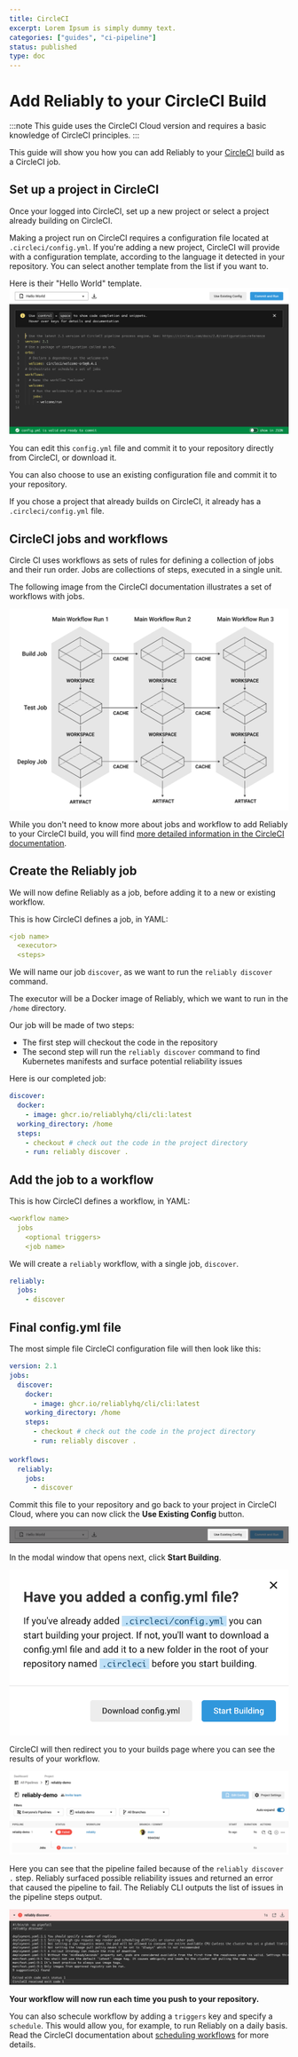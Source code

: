 ```yaml
---
title: CircleCI
excerpt: Lorem Ipsum is simply dummy text.
categories: ["guides", "ci-pipeline"]
status: published
type: doc
---
```

# Add Reliably to your CircleCI Build

:::note
This guide uses the CircleCI Cloud version and requires a basic knowledge of
CircleCI principles.
:::

This guide will show you how you can add Reliably to your
[CircleCI](https://circleci.com) build as a CircleCI job.

## Set up a project in CircleCI

Once your logged into CircleCI, set up a new project or select a project
already building on CircleCI.

Making a project run on CircleCI requires a configuration file located at
`.circleci/config.yml`. If you're adding a new project, CircleCI will provide
with a configuration template, according to the language it detected in your
repository. You can select another template from the list if you want to.

Here is their "Hello World" template.
![CircleCI "Hello World" configuration template](./images/circle-ci-hello-world-config.png)

You can edit this `config.yml` file and commit it to your repository directly
from CircleCI, or download it.

You can also choose to use an existing configuration file and commit it to your
repository.

If you chose a project that already builds on CircleCI, it already has a 
`.circleci/config.yml` file.

## CircleCI jobs and workflows

Circle CI uses workflows as sets of rules for defining a collection of jobs and
their run order. Jobs are collections of steps, executed in a single unit.

The following image from the CircleCI documentation illustrates a set of
workflows with jobs.

![CircleCI jobs and workflows](./images/jobs-overview.png)

While you don't need to know more about jobs and workflow to add Reliably to your
CircleCI build, you will find [more detailed information in the CircleCI documentation](https://circleci.com/docs/2.0/jobs-steps/).

## Create the Reliably job

We will now define Reliably as a job, before adding it to a
new or existing workflow.

This is how CircleCI defines a job, in YAML:
```yml
<job name>
  <executor>
  <steps>
```

We will name our job `discover`, as we want to run the `reliably discover`
command.

The executor will be a Docker image of Reliably, which we want to run in the
`/home` directory.

Our job will be made of two steps:
* The first step will checkout the code in the repository
* The second step will run the `reliably discover` command to find Kubernetes
manifests and surface potential reliability issues

Here is our completed job:

```yml
discover:
  docker:
    - image: ghcr.io/reliablyhq/cli/cli:latest
  working_directory: /home
  steps:
    - checkout # check out the code in the project directory
    - run: reliably discover .
```

## Add the job to a workflow

This is how CircleCI defines a workflow, in YAML:
```yml
<workflow name>
  jobs
    <optional triggers>
    <job name>
```

We will create a `reliably` workflow, with a single job, `discover`.
```yml
reliably:
  jobs:
    - discover
```

## Final config.yml file

The most simple file CircleCI configuration file will then look like this:
```yml
version: 2.1
jobs:
  discover:
    docker:
      - image: ghcr.io/reliablyhq/cli/cli:latest
    working_directory: /home
    steps:
      - checkout # check out the code in the project directory
      - run: reliably discover .

workflows:
  reliably:
    jobs:
      - discover
```

Commit this file to your repository and go back to your project in CircleCI
Cloud, where you can now click the **Use Existing Config** button.

![](./images/circle-ci-use-existing-config.png)

In the modal window that opens next, click **Start Building**.

![](./images/circle-ci-start-building.png)

CircleCI will then redirect you to your builds page where you can see the
results of your workflow.

![](./images/circle-ci-pipeline.png)

Here you can see that the pipeline failed because of the `reliably discover .` 
step. Reliably surfaced possible reliability issues and returned an error that
caused the pipeline to fail. The Reliably CLI outputs the list of issues in the
pipeline steps output.

![](./images/circle-ci-pipeline-failed.png)

**Your workflow will now run each time you push to your repository.**

You can also schecule workflow by adding a `triggers` key and specify a
`schedule`. This would allow you, for example, to run Reliably on a daily basis.
Read the CircleCI documentation about [scheduling workflows](https://circleci.com/docs/2.0/workflows/#scheduling-a-workflow) 
for more details.
